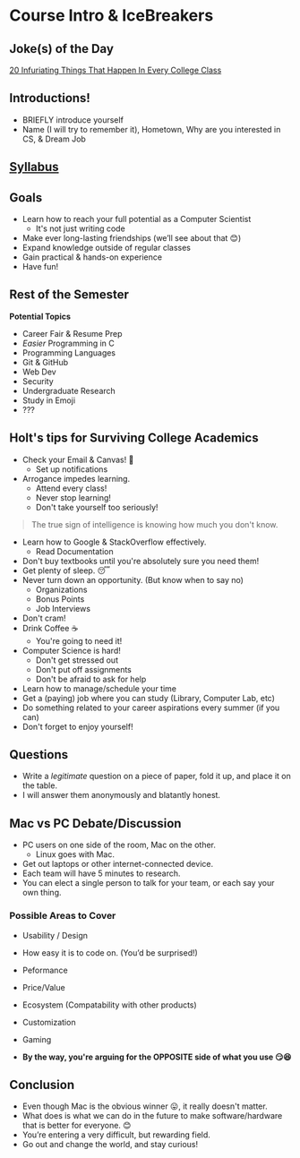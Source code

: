 # Course Intro & IceBreakers

## Joke(s) of the Day

[20 Infuriating Things That Happen In Every College Class](https://www.buzzfeed.com/ryanschocket2/20-fucking-infuriating-things-that-happen-in-every-college)

## Introductions!

- BRIEFLY introduce yourself
- Name (I will try to remember it), Hometown, Why are you interested in CS, & Dream Job

## [Syllabus](../Syllabus.md)

## Goals

- Learn how to reach your full potential as a Computer Scientist
    - It's not just writing code
- Make ever long-lasting friendships (we’ll see about that 😊)
- Expand knowledge outside of regular classes
- Gain practical & hands-on experience
- Have fun!

## Rest of the Semester

**Potential Topics**

- Career Fair & Resume Prep
- *Easier* Programming in C
- Programming Languages
- Git & GitHub
- Web Dev
- Security
- Undergraduate Research
- Study in Emoji
- ???

## Holt's tips for Surviving College Academics

- Check your Email & Canvas! 💌
    - Set up notifications
- Arrogance impedes learning.
    - Attend every class!
    - Never stop learning!
    - Don't take yourself too seriously!

> The true sign of intelligence is knowing how much you don't know.

- Learn how to Google & StackOverflow effectively.
    - Read Documentation
- Don't buy textbooks until you're absolutely sure you need them!
- Get plenty of sleep. 😴
- Never turn down an opportunity. (But know when to say no)
    - Organizations
    - Bonus Points
    - Job Interviews
- Don't cram!
- Drink Coffee ☕️
    - You're going to need it!
- Computer Science is hard!
    - Don't get stressed out
    - Don't put off assignments
    - Don't be afraid to ask for help
- Learn how to manage/schedule your time
- Get a (paying) job where you can study (Library, Computer Lab, etc)
- Do something related to your career aspirations every summer (if you can)
- Don't forget to enjoy yourself!

## Questions

- Write a *legitimate* question on a piece of paper, fold it up, and place it on the table.
- I will answer them anonymously and blatantly honest.

## Mac vs PC Debate/Discussion

- PC users on one side of the room, Mac on the other.
    - Linux goes with Mac.
- Get out laptops or other internet-connected device.
- Each team will have 5 minutes to research.
- You can elect a single person to talk for your team, or each say your own thing.

### Possible Areas to Cover
- Usability / Design
- How easy it is to code on. (You’d be surprised!)
- Peformance
- Price/Value
- Ecosystem (Compatability with other products)
- Customization
- Gaming

- **By the way, you're arguing for the OPPOSITE side of what you use 😏😆**

## Conclusion

- Even though Mac is the obvious winner 😛, it really doesn't matter.
- What does is what we can do in the future to make software/hardware that is better for everyone. 😊
- You’re entering a very difficult, but rewarding field.
- Go out and change the world, and stay curious!
